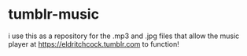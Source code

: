 # tumblr-music
i use this as a repository for the .mp3 and .jpg files that allow the music player at https://eldritchcock.tumblr.com to function!
